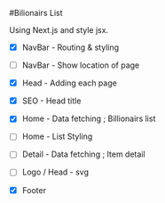 #Bilionairs List

Using Next.js and style jsx.

- [x] NavBar - Routing & styling
- [ ] NavBar - Show location of page

- [x] Head - Adding each page
- [x] SEO - Head title

- [x] Home - Data fetching ; Billionairs list
- [ ] Home - List Styling

- [ ] Detail - Data fetching ; Item detail
- [ ] Logo / Head - svg 
- [x] Footer 

